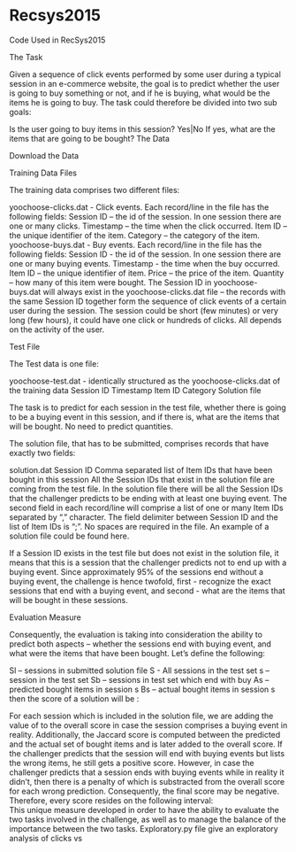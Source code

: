 # Recsys2015
Code Used in RecSys2015

The Task

Given a sequence of click events performed by some user during a typical session in an e-commerce website, the goal is to predict whether the user is going to buy something or not, and if he is buying, what would be the items he is going to buy. The task could therefore be divided into two sub goals:

Is the user going to buy items in this session? Yes|No
If yes, what are the items that are going to be bought?
The Data

Download the Data

Training Data Files

The training data comprises two different files:

yoochoose-clicks.dat - Click events. Each record/line in the file has the following fields:
Session ID – the id of the session. In one session there are one or many clicks.
Timestamp – the time when the click occurred.
Item ID – the unique identifier of the item.
Category – the category of the item.
yoochoose-buys.dat - Buy events. Each record/line in the file has the following fields:
Session ID - the id of the session. In one session there are one or many buying events.
Timestamp - the time when the buy occurred.
Item ID – the unique identifier of item.
Price – the price of the item.
Quantity – how many of this item were bought.
The Session ID in yoochoose-buys.dat will always exist in the yoochoose-clicks.dat file – the records with the same Session ID together form the sequence of click events of a certain user during the session. The session could be short (few minutes) or very long (few hours), it could have one click or hundreds of clicks. All depends on the activity of the user.

Test File

The Test data is one file:

yoochoose-test.dat - identically structured as the yoochoose-clicks.dat of the training data
Session ID
Timestamp
Item ID
Category
Solution file

The task is to predict for each session in the test file, whether there is going to be a buying event in this session, and if there is, what are the items that will be bought. No need to predict quantities.

The solution file, that has to be submitted, comprises records that have exactly two fields:

solution.dat
Session ID
Comma separated list of Item IDs that have been bought in this session
All the Session IDs that exist in the solution file are coming from the test file. In the solution file there will be all the Session IDs that the challenger predicts to be ending with at least one buying event. The second field in each record/line will comprise a list of one or many Item IDs separated by “,” character. The field delimiter between Session ID and the list of Item IDs is “;”. No spaces are required in the file. An example of a solution file could be found here.

If a Session ID exists in the test file but does not exist in the solution file, it means that this is a session that the challenger predicts not to end up with a buying event. Since approximately 95% of the sessions end without a buying event, the challenge is hence twofold, first - recognize the exact sessions that end with a buying event, and second - what are the items that will be bought in these sessions.

Evaluation Measure

Consequently, the evaluation is taking into consideration the ability to predict both aspects – whether the sessions end with buying event, and what were the items that have been bought. Let’s define the following:

Sl – sessions in submitted solution file
S - All sessions in the test set
s – session in the test set
Sb – sessions in test set which end with buy
As – predicted bought items in session s
Bs – actual bought items in session s
then the score of a solution will be :


For each session which is included in the solution file, we are adding the value of   to the overall score in case the session comprises a buying event in reality. Additionally, the Jaccard score   is computed between the predicted and the actual set of bought items and is later added to the overall score. If the challenger predicts that the session will end with buying events but lists the wrong items, he still gets a positive score. 
However, in case the challenger predicts that a session ends with buying events while in reality it didn’t, then there is a penalty of which is substracted from the overall score for each wrong prediction. 
Consequently, the final score may be negative. Therefore, every score resides on the following interval:  
This unique measure developed in order to have the ability to evaluate the two tasks involved in the challenge, as well as to manage the balance of the importance between the two tasks.
Exploratory.py file give an exploratory analysis of clicks vs 
